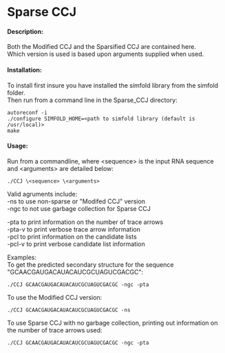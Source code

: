 # Sparse CCJ

#### Description:
Both the Modified CCJ and the Sparsified CCJ are contained here.   
Which version is used is based upon arguments supplied when used.   

#### Installation: 
To install first insure you have installed the simfold library from the simfold folder.    
Then run from a command line in the Sparse_CCJ directory:    
```
autoreconf -i     
./configure SIMFOLD_HOME=<path to simfold library (default is /usr/local)>     
make     
```

#### Usage: 
Run from a commandline, where \<sequence> is the input RNA sequence and \<arguments> are detailed below:   
```
./CCJ \<sequence> \<arguments>  
```
Valid agruments include:   
-ns to use non-sparse or "Modifed CCJ" version  
-ngc to not use garbage collection for Sparse CCJ

-pta to print information on the number of trace arrows  
-pta-v to print verbose trace arrow information  
-pcl to print information on the candidate lists  
-pcl-v to print verbose candidate list information  

Examples:     
To get the predicted secondary structure for the sequence "GCAACGAUGACAUACAUCGCUAGUCGACGC":
```
./CCJ GCAACGAUGACAUACAUCGCUAGUCGACGC -ngc -pta
```
To use the Modified CCJ version:
```
./CCJ GCAACGAUGACAUACAUCGCUAGUCGACGC -ns
```
To use Sparse CCJ with no garbage collection, printing out information on the number of trace arrows used:
```
./CCJ GCAACGAUGACAUACAUCGCUAGUCGACGC -ngc -pta
```
